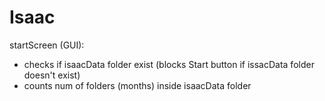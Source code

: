 # Isaac

startScreen (GUI):
- checks if isaacData folder exist 
   (blocks Start button if issacData folder doesn't exist)
- counts num of folders (months) inside isaacData folder
